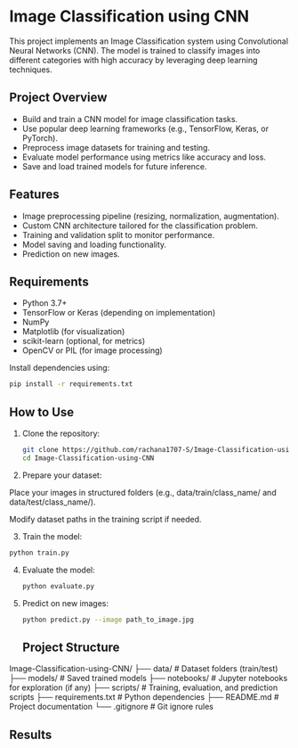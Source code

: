 # Image Classification using CNN

This project implements an Image Classification system using Convolutional Neural Networks (CNN). The model is trained to classify images into different categories with high accuracy by leveraging deep learning techniques.

## Project Overview

- Build and train a CNN model for image classification tasks.
- Use popular deep learning frameworks (e.g., TensorFlow, Keras, or PyTorch).
- Preprocess image datasets for training and testing.
- Evaluate model performance using metrics like accuracy and loss.
- Save and load trained models for future inference.

## Features

- Image preprocessing pipeline (resizing, normalization, augmentation).
- Custom CNN architecture tailored for the classification problem.
- Training and validation split to monitor performance.
- Model saving and loading functionality.
- Prediction on new images.

## Requirements

- Python 3.7+
- TensorFlow or Keras (depending on implementation)
- NumPy
- Matplotlib (for visualization)
- scikit-learn (optional, for metrics)
- OpenCV or PIL (for image processing)

Install dependencies using:

```bash
pip install -r requirements.txt
```

## How to Use
1. Clone the repository:
   ```bash
   git clone https://github.com/rachana1707-S/Image-Classification-using-CNN.git
   cd Image-Classification-using-CNN
   ```

2. Prepare your dataset:

Place your images in structured folders (e.g., data/train/class_name/ and data/test/class_name/).

Modify dataset paths in the training script if needed.

3. Train the model:
```bash
python train.py
```

4. Evaluate the model:
   ```bash
   python evaluate.py
   ```

5. Predict on new images:
   ```bash
   python predict.py --image path_to_image.jpg
   ```

   ## Project Structure
Image-Classification-using-CNN/
├── data/                  # Dataset folders (train/test)
├── models/                # Saved trained models
├── notebooks/             # Jupyter notebooks for exploration (if any)
├── scripts/               # Training, evaluation, and prediction scripts
├── requirements.txt       # Python dependencies
├── README.md              # Project documentation
└── .gitignore             # Git ignore rules


## Results


